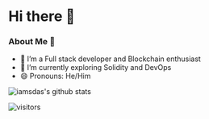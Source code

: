# Hi there 👋

<!--
**iamsdas/iamsdas** is a ✨ _special_ ✨ repository because its `README.md` (this file) appears on your GitHub profile.

Here are some ideas to get you started:

- 🔭 I’m currently working on ...
- 🌱 I’m currently learning ...
- 👯 I’m looking to collaborate on ...
- 🤔 I’m looking for help with ...
- 💬 Ask me about ...
- 📫 How to reach me: ...
- 😄 Pronouns: ...
- ⚡ Fun fact: ...
-->

### About Me 🚀
- 🔭 I’m a Full stack developer and Blockchain enthusiast
- 🌱 I’m currently exploring Solidity and DevOps
- 😄 Pronouns: He/Him

![iamsdas's github stats](https://github-readme-stats.vercel.app/api?username=iamsdas&count_private=true&hide=stars&show_icons=true&theme=nord&hide_border=true)
<br />

![visitors](https://visitor-badge.laobi.icu/badge?page_id=iamsdas.iamsdas)

